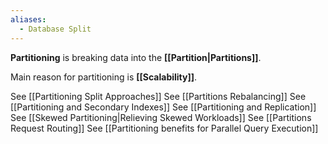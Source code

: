 ```yaml
---
aliases:
  - Database Split
---
```

**Partitioning** is breaking data into the **[[Partition|Partitions]]**.

Main reason for partitioning is **[[Scalability]]**.

See [[Partitioning Split Approaches]]
See [[Partitions Rebalancing]]
See [[Partitioning and Secondary Indexes]]
See [[Partitioning and Replication]]
See [[Skewed Partitioning|Relieving Skewed Workloads]]
See [[Partitions Request Routing]]
See [[Partitioning benefits for Parallel Query Execution]]
